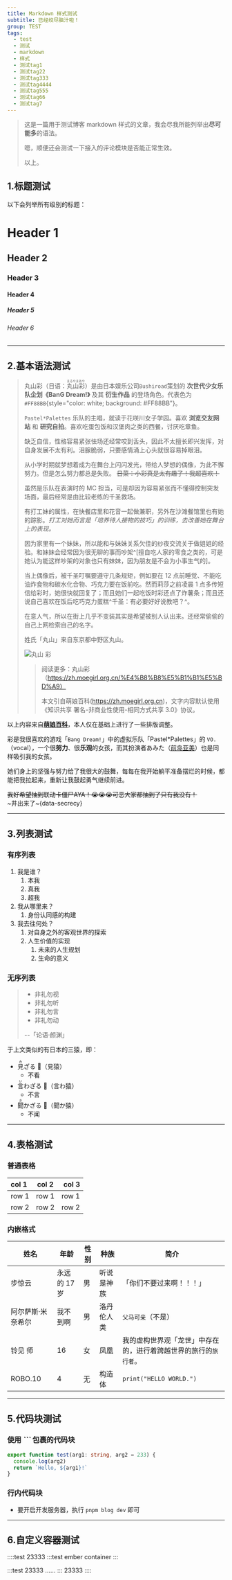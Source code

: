 ```yaml
---
title: Markdown 样式测试
subtitle: 已经绞尽脑汁啦！
group: TEST
tags:
  - test
  - 测试
  - markdown
  - 样式
  - 测试tag1
  - 测试tag22
  - 测试tag333
  - 测试tag4444
  - 测试tag555
  - 测试tag66
  - 测试tag7
---
```


> 这是一篇用于测试博客 markdown 样式的文章，我会尽我所能列举出**尽可能多**的语法。
>
> 嗯，顺便还会测试一下接入的评论模块是否能正常生效。
>
> 以上。

<!-- more -->

## 1.标题测试

以下会列举所有级别的标题：

# Header 1

## Header 2

### Header 3

#### Header 4

##### Header 5

###### Header 6

---

## 2.基本语法测试

> 丸山彩（日语：<ruby>丸山<rt>まるやま</rt>彩<rt>あや</rt></ruby>）是由日本娱乐公司`Bushiroad`策划的 **次世代少女乐队企划《BanG Dream!》** 及其 **衍生作品** 的登场角色。代表色为`#FF88BB`{style="color: white; background: #FF88BB"}。
>
> `Pastel*Palettes` 乐队的主唱，就读于花咲川女子学园。喜欢 **浏览交友网站** 和 **研究自拍**。喜欢吃蛋包饭和汉堡肉之类的西餐，讨厌吃章鱼。
>
> 缺乏自信，性格容易紧张怯场还经常咬到舌头，因此不太擅长即兴发挥，对自身发展不太有利。泪腺脆弱，只要感情涌上心头就很容易掉眼泪。
>
> 从小学时期就梦想着成为在舞台上闪闪发光，带给人梦想的偶像，为此不懈努力。但是怎么努力都总是失败。 ~~日菜：小彩真是太有趣了！我超喜欢！~~
>
> 虽然是乐队在表演时的 MC 担当，可是却因为容易紧张而不懂得控制突发场面，最后经常是由比较老练的千圣救场。
>
> 有打工妹的属性，在快餐店里和花音一起做兼职，另外在沙滩餐馆里也有她的踪影。_打工对她而言是「培养待人接物的技巧」的训练，去改善她在舞台上的表现。_
>
> 因为家里有一个妹妹，所以能和与妹妹关系欠佳的纱夜交流关于做姐姐的经验。和妹妹会经常因为很无聊的事而吵架^[擅自吃人家的零食之类的，可是她认为能这样吵架的对象也只有妹妹，因为朋友是不会为小事生气的]。
>
> 当上偶像后，被千圣叮嘱要遵守几条规矩，例如要在 12 点前睡觉、不能吃油炸食物和碳水化合物、巧克力要在饭前吃。然而莉莎之前凌晨 1 点多传短信给彩时，她很快就回复了；而且她们一起吃饭时彩还点了炸薯条；而且还说自己喜欢在饭后吃巧克力蛋糕^千圣：有必要好好说教吧？^。
>
> 在意人气，所以在街上几乎不变装其实是希望被别人认出来。还经常偷偷的自己上网检索自己的名字。
>
> 姓氏「丸山」来自东京都中野区丸山。
>
> ![丸山 彩](../assets/Img_aya_ohmori.png)
>
> > 阅读更多：丸山彩（https://zh.moegirl.org.cn/%E4%B8%B8%E5%B1%B1%E5%BD%A9）
> >
> > 本文引自萌娘百科(https://zh.moegirl.org.cn)，文字内容默认使用《知识共享 署名-非商业性使用-相同方式共享 3.0》协议。

以上内容来自[**萌娘百科**](https://zh.moegirl.org.cn)，本人仅在基础上进行了一些排版调整。

彩是我很喜欢的游戏「`Bang Dream!`」中的虚拟乐队「Pastel\*Palettes」的 `VO.`（vocal），一个很**努力**、很**乐观**的女孩，而其扮演者あみた（[前岛亚美](https://zh.moegirl.org.cn/%E5%89%8D%E5%B2%9B%E4%BA%9A%E7%BE%8E)）也是同样吸引我的女孩。

她们身上的坚强与努力给了我很大的鼓舞，每每在我开始躺平准备摆烂的时候，都能把我拉起来，重新让我鼓起勇气继续前进。

~~我好希望抽到联动卡僵尸AYA！😭😭😭可恶大家都抽到了只有我没有！~~    
~井出来了~{data-secrecy}

---

## 3.列表测试

### 有序列表

1. 我是谁？
   1. 本我
   2. 真我
   3. 超我
2. 我从哪里来？
   1. 身份认同感的构建
3. 我去往何处？
   1. 对自身之外的客观世界的探索
   2. 人生价值的实现
      1. 未来的人生规划
      2. 生命的意义

### 无序列表

> - 非礼勿视
> - 非礼勿听
> - 非礼勿言
> - 非礼勿动
>
> --「论语·颜渊」

于上文类似的有日本的三猿，即：

- <ruby>見<rt>み</rt></ruby>ざる 🙈（見猿）
  - 不看
- <ruby>言<rt>い</rt></ruby>わざる 🙊（言わ猿）
  - 不言
- <ruby>聞<rt>き</rt></ruby>かざる 🙉（聞か猿）
  - 不闻

---

## 4.表格测试

### 普通表格

| col 1 | col 2 | col 3 |
| :---- | :---: | ----: |
| row 1 | row 1 | row 1 |
| row 2 | row 2 | row 2 |

### 内嵌格式

| 姓名              | 年龄         | 性别 | 种族       | 简介                                                             |
| ----------------- | ------------ | ---- | ---------- | ---------------------------------------------------------------- |
| 步惊云            | 永远的 17 岁 | 男   | 听说是神族 | 「你们不要过来啊！！！」                                         |
| 阿尔萨斯·米奈希尔 | 我不到啊     | 男   | 洛丹伦人类 | `父马可亲`（不是）                                               |
| 铃见 师           | 16           | 女   | 凤凰       | 我的虚构世界观「龙世」中存在的，进行着跨越世界的旅行的`旅行者`。 |
| ROBO.10           | 4            | 无   | 构造体     | `print("HELLO WORLD.")`                                          |

---

## 5.代码块测试

### 使用 _```_ 包裹的代码块

```ts
export function test(arg1: string, arg2 = 233) {
  console.log(arg2)
  return `Hello, ${arg1}!`
}
```

### 行内代码块

- 要开启开发服务器，执行 `pnpm blog dev` 即可

---

## 6.自定义容器测试

::::test
23333
  :::test
  ember container
  :::

  :::test 23333
  ......
  :::
23333
::::
